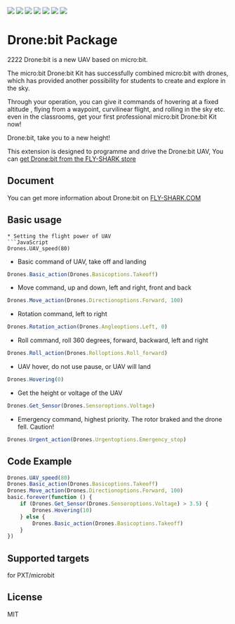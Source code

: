 ![](https://img.shields.io/badge/Plantfrom-Micro%3Abit-red) ![](https://img.shields.io/travis/com/FLY-SHARK/microbitDrone) ![](https://img.shields.io/github/v/release/FLY-SHARK/microbitDrone) ![](https://img.shields.io/github/last-commit/FLY-SHARK/microbitDrone) ![](https://img.shields.io/github/languages/top/FLY-SHARK/microbitDrone) ![](https://img.shields.io/github/issues/FLY-SHARK/microbitDrone) ![](https://img.shields.io/github/license/FLY-SHARK/microbitDrone) 

# Drone:bit Package

2222
Drone:bit is a new UAV based on micro:bit.

The micro:bit Drone:bit Kit has successfully combined micro:bit with drones, which has provided another possibility for students to create and explore in the sky.

Through your operation, you can give it commands of hovering at a fixed altitude , flying from a waypoint, curvilinear flight, and rolling in the sky etc. even in the classrooms, get your first professional micro:bit Drone:bit Kit now!

Drone:bit, take you to a new height!

This extension is designed to programme and drive the Drone:bit UAV, You can [get Drone:bit from the FLY-SHARK store](https://www.FLY-SHARK.com/micro-bit-drone-bit-kit-without-micro-bit-board.html)

## Document

You can get more information about Drone:bit on [FLY-SHARK.COM](
https://www.FLY-SHARK.com/learn-en/microbitKit/Drone_bit/index.html)

## Basic usage
```
* Setting the flight power of UAV
```JavaScript
Drones.UAV_speed(80)
```
* Basic command of UAV, take off and landing
```JavaScript
Drones.Basic_action(Drones.Basicoptions.Takeoff)
```
* Move command, up and down, left and right, front and back
```JavaScript
Drones.Move_action(Drones.Directionoptions.Forward, 100)
```
* Rotation command, left to right
```JavaScript
Drones.Rotation_action(Drones.Angleoptions.Left, 0)
```
* Roll command, roll 360 degrees, forward, backward, left and right
```JavaScript
Drones.Roll_action(Drones.Rolloptions.Roll_forward)
```
* UAV hover, do not use pause, or UAV will land
```JavaScript
Drones.Hovering(0)
```
* Get the height or voltage of the UAV
```JavaScript
Drones.Get_Sensor(Drones.Sensoroptions.Voltage)
```
* Emergency command, highest priority. The rotor braked and the drone fell. Caution!
```JavaScript
Drones.Urgent_action(Drones.Urgentoptions.Emergency_stop)
```

## Code Example
```JavaScript
Drones.UAV_speed(80)
Drones.Basic_action(Drones.Basicoptions.Takeoff)
Drones.Move_action(Drones.Directionoptions.Forward, 100)
basic.forever(function () {
    if (Drones.Get_Sensor(Drones.Sensoroptions.Voltage) > 3.5) {
        Drones.Hovering(10)
    } else {
        Drones.Basic_action(Drones.Basicoptions.Takeoff)
    }
})

```
## Supported targets
for PXT/microbit

## License
MIT

